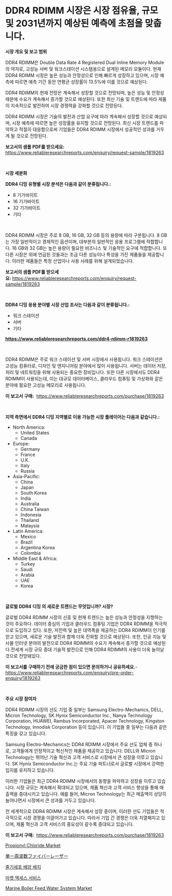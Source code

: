 <p><h1>DDR4 RDIMM 시장은 시장 점유율, 규모 및 2031년까지 예상된 예측에 초점을 맞춥니다.</h1></p><p><strong>시장 개요 및 보고 범위</strong></p>
<p><p>DDR4 RDIMM은 Double Data Rate 4 Registered Dual Inline Memory Module의 약자로, 고성능 서버 및 워크스테이션 시스템용으로 설계된 메모리 모듈이다. 현재 DDR4 RDIMM 시장은 높은 성능과 안정성으로 인해 빠르게 성장하고 있으며, 시장 예측에 따르면 예측 기간 동안 연평균 성장률이 13.5%에 이를 것으로 예상된다. </p><p>DDR4 RDIMM의 현재 전망은 계속해서 성장할 것으로 전망되며, 높은 성능 및 안정성 때문에 수요가 계속해서 증가할 것으로 예상된다. 또한 최신 기술 및 트렌드에 따라 제품이 지속적으로 발전하여 시장 경쟁력을 강화할 것으로 전망된다.</p><p>DDR4 RDIMM 시장은 기술의 발전과 산업 요구에 따라 계속해서 성장할 것으로 예상되며, 시장 예측에 따르면 높은 성장률을 유지할 것으로 전망된다. 최신 시장 트렌드를 파악하고 적절히 대응함으로써 기업들은 DDR4 RDIMM 시장에서 성공적인 성과를 거두게 될 것으로 전망된다.</p></p>
<p><strong>보고서의 샘플 PDF를 받으세요:</strong> <a href="https://www.reliableresearchreports.com/enquiry/request-sample/1819263">https://www.reliableresearchreports.com/enquiry/request-sample/1819263</a></p>
<p>&nbsp;</p>
<p><strong>시장 세분화</strong></p>
<p><strong>DDR4 디밍 유형별 시장 분석은 다음과 같이 분류됩니다.:</strong></p>
<p><ul><li>8 기가바이트</li><li>16 기가바이트</li><li>32 기가바이트</li><li>기타</li></ul></p>
<p>&nbsp;</p>
<p><p>DDR4 RDIMM 시장은 주로 8 GB, 16 GB, 32 GB 등의 용량에 따라 구분됩니다. 8 GB는 가장 일반적이고 경제적인 옵션이며, 대부분의 일반적인 응용 프로그램에 적합합니다. 16 GB와 32 GB는 높은 용량이 필요한 비즈니스 및 기술적인 요구에 적합합니다. 또 다른 시장은 위에 언급된 것들과는 조금 다른 성능이나 특성을 가진 제품들을 제공합니다. 이러한 제품들은 특정 산업이나 사용 사례를 위해 설계되었습니다.</p></p>
<p><strong>보고서의 샘플 PDF를 받으세요:</strong>&nbsp;<a href="https://www.reliableresearchreports.com/enquiry/request-sample/1819263">https://www.reliableresearchreports.com/enquiry/request-sample/1819263</a></p>
<p>&nbsp;</p>
<p><strong> DDR4 디밍 응용 분야별 시장 산업 조사는 다음과 같이 분류됩니다.:</strong></p>
<p><ul><li>워크 스테이션</li><li>서버</li><li>기타</li></ul></p>
<p><strong><a href="https://www.reliableresearchreports.com/ddr4-rdimm-r1819263">https://www.reliableresearchreports.com/ddr4-rdimm-r1819263</a></strong></p>
<p>&nbsp;</p>
<p><p>DDR4 RDIMM은 주로 워크 스테이션 및 서버 시장에서 사용됩니다. 워크 스테이션은 고성능 컴퓨터로, 디자인 및 엔지니어링 분야에서 많이 사용됩니다. 서버는 데이터 저장, 처리 및 네트워킹을 위해 사용되는 중요한 장비입니다. 또한 다른 시장에서도 DDR4 RDIMM이 사용되는데, 이는 대규모 데이터베이스, 클라우드 컴퓨팅 및 가상화와 같은 분야에 필요한 고성능 메모리로 사용됩니다.</p></p>
<p><strong>이 보고서 구매:</strong>&nbsp; <a href="https://www.reliableresearchreports.com/purchase/1819263">https://www.reliableresearchreports.com/purchase/1819263</a></p>
<p>&nbsp;</p>
<p><strong>지역 측면에서 DDR4 디밍 지역별로 이용 가능한 시장 플레이어는 다음과 같습니다.:</strong></p>
<p><ul>
    <li>
        North America:
        <ul>
            <li>United States</li>
            <li>Canada</li>
        </ul>
    </li>
    <li>
        Europe:
        <ul>
            <li>Germany</li>
            <li>France</li>
            <li>U.K.</li>
            <li>Italy</li>
            <li>Russia</li>
        </ul>
    </li>
    <li>
        Asia-Pacific:
        <ul>
            <li>China</li>
            <li>Japan</li>
            <li>South Korea</li>
            <li>India</li>
            <li>Australia</li>
            <li>China Taiwan</li>
            <li>Indonesia</li>
            <li>Thailand</li>
            <li>Malaysia</li>
        </ul>
    </li>
    <li>
        Latin America:
        <ul>
            <li>Mexico</li>
            <li>Brazil</li>
            <li>Argentina Korea</li>
            <li>Colombia</li>
        </ul>
    </li>
    <li>
        Middle East & Africa:
        <ul>
            <li>Turkey</li>
            <li>Saudi</li>
            <li>Arabia</li>
            <li>UAE</li>
            <li>Korea</li>
        </ul>
    </li>
    </ul></p>
<p>&nbsp;</p>
<p><strong>글로벌 DDR4 디밍 의 새로운 트렌드는 무엇입니까? 시장?</strong></p>
<p><p>글로벌 DDR4 RDIMM 시장의 신흥 및 현재 트렌드는 높은 성능과 안정성을 지향하는 것이 주요하다. 데이터 중심의 기업과 클라우드 컴퓨팅 기업은 DDR4 RDIMM을 적극적으로 도입하고 있다. 또한, 저전력 및 높은 대역폭을 제공하는 DDR4 RDIMM이 인기를 얻고 있으며, 새로운 기술 발전과 함께 더욱 진화할 것으로 예상된다. 또한, 인공 지능 및 사물 인터넷 분야의 발전으로 DDR4 RDIMM의 수요가 계속해서 증가할 것으로 예상된다.전세계 시장 규모 증대 기술적 발전으로 인해 DDR4 RDIMM의 사용이 더욱 늘어날 것으로 전망돼있다.</p></p>
<p><strong>이 보고서를 구매하기 전에 궁금한 점이 있으면 문의하거나 공유하세요.</strong>- <a href="https://www.reliableresearchreports.com/enquiry/pre-order-enquiry/1819263">https://www.reliableresearchreports.com/enquiry/pre-order-enquiry/1819263</a></p>
<p>&nbsp;</p>
<p><strong>주요 시장 참여자</strong></p>
<p><p>DDR4 RDIMM 시장의 선도 기업 중 일부는 Samsung Electro-Mechanics, DELL, Micron Technology, SK Hynix Semiconductor Inc., Nanya Technology Corporation, HUAWEI, Rambus Incorporated, Apacer Technology, Kingston Technology, Innodisk Corporation 등이 있습니다. 이 기업들 중 일부는 다음과 같은 특징을 갖고 있습니다.</p><p>Samsung Electro-Mechanics는 DDR4 RDIMM 시장에서 주요 선도 업체 중 하나로, 고객들에게 안정적이고 혁신적인 제품을 제공하고 있습니다. DELL와 Micron Technology는 뛰어난 기술 혁신과 고객 서비스로 시장에서 큰 성장을 이루고 있습니다. SK Hynix Semiconductor Inc.는 주요 기술 파트너로서 글로벌 시장에서 강력한 입지를 유지하고 있습니다.</p><p>이러한 기업들은 최근 DDR4 RDIMM 시장에서의 동향을 파악하고 성장을 이루고 있습니다. 시장 규모는 계속해서 확대되고 있으며, 제품 혁신과 고객 서비스 향상을 통해 매출액을 증대시키고 있습니다. 예를 들어, Micron Technology는 최근 매출액이 상당히 늘어나면서 시장에서 큰 성과를 거두고 있습니다.</p><p>전 세계적으로 DDR4 RDIMM 시장은 계속해서 성장 중이며, 이러한 선도 기업들은 적극적으로 시장 경쟁을 이끌어가고 있습니다. 따라서 기업 간 경쟁은 더욱 치열해지고 있으며, 제품 혁신과 고객 서비스의 중요성이 갈수록 증대되고 있습니다.</p></p>
<p><strong>이 보고서 구매:</strong>&nbsp;&nbsp;<a href="https://www.reliableresearchreports.com/purchase/1819263">https://www.reliableresearchreports.com/purchase/1819263</a></p>
<p><p><a href="https://issuu.com/reportprime-2/docs/propionyl-chloride-market-size-2030.pptx">Propionyl Chloride Market</a></p><p><a href="https://github.com/nemesis2824/Market-Research-Report-List-1/blob/main/421811732464.md">単一周波数ファイバーレーザー</a></p><p><a href="https://github.com/FelipeGrrady654556/Market-Research-Report-List-1/blob/main/145547529581.md">줄기세포 배양 배지</a></p><p><a href="https://github.com/vss5505pa7z1p/Market-Research-Report-List-1/blob/main/960780329580.md">마켓 액세스 서비스</a></p><p><a href="https://view.publitas.com/reportprime-1/marine-boiler-feed-water-system-market-report-reveals-the-latest-trends-and-growth-opportunities-of-this-market/">Marine Boiler Feed Water System Market</a></p></p>